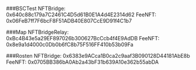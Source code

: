 ###BSCTest
NFTBridge: 0x640c88c179a7C2461C4D5d61B0E1A4d4E2314d62
FeeNFT: 0x06FeB7ff7F6bcF8F51ADB40E807CcE9D91f4C1b7

###Map
NFTBridgeRelay: 0xBc4B43e5a29EF897026b300627BcCcb4f4E9AdDB
FeeNFT: 0x8e9a1d4000c0Db0b6fC8b75F516FF410b53b09Fa

###Rosten
NFTBridge: 0x6383e9ACca1B0ca2c9aaf3B090128D44181AbE8b
FeeNFT: 0x0705BB386bA0Ab2a43bF31b639A10e362b55abDA
